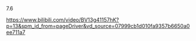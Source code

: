 7.6

https://www.bilibili.com/video/BV13g41157hK?p=13&spm_id_from=pageDriver&vd_source=07999cb1d010fa9357b6650a0ee711a7
